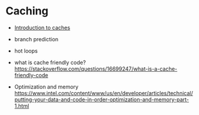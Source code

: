 # Caching



- [Introduction to caches](https://docs.roguewave.com/threadspotter/2011.2/manual_html_linux/manual_html/ch_intro_caches.html)

- branch prediction
- hot loops



- what is cache friendly code? https://stackoverflow.com/questions/16699247/what-is-a-cache-friendly-code
- Optimization and memory https://www.intel.com/content/www/us/en/developer/articles/technical/putting-your-data-and-code-in-order-optimization-and-memory-part-1.html